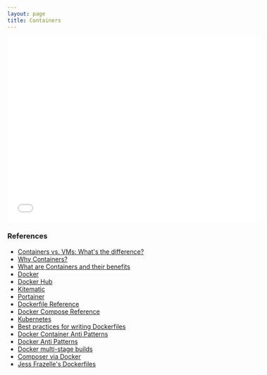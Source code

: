 ```yaml
---
layout: page
title: Containers
---
```

<p class="align-center">
    <iframe src="//slides.com/matthewloberg/docker/embed" width="576" height="420" scrolling="no" frameborder="0" webkitallowfullscreen mozallowfullscreen allowfullscreen></iframe>
</p>

### References

* [Containers vs. VMs: What's the difference?](https://blog.netapp.com/blogs/containers-vs-vms/)
* [Why Containers?](https://pantheon.io/platform/why-containers)
* [What are Containers and their benefits](https://cloud.google.com/containers/)
* [Docker](https://www.docker.com/get-started)
* [Docker Hub](https://hub.docker.com/)
* [Kitematic](https://github.com/docker/kitematic)
* [Portainer](https://portainer.io/)
* [Dockerfile Reference](https://docs.docker.com/engine/reference/builder/)
* [Docker Compose Reference](https://docs.docker.com/compose/compose-file/)
* [Kubernetes](https://kubernetes.io/)
* [Best practices for writing Dockerfiles](https://docs.docker.com/develop/develop-images/dockerfile_best-practices/)
* [Docker Container Anti Patterns](http://blog.arungupta.me/docker-container-anti-patterns/)
* [Docker Anti Patterns](https://gist.github.com/Faheetah/a2a401a01d2d56fa7d1a9d7ab0d2831b)
* [Docker multi-stage builds](https://docs.docker.com/develop/develop-images/multistage-build/)
* [Composer via Docker](https://github.com/mloberg/dotfiles/blob/f24f3239af62044ea1ac0d018c822224dddc499b/bash.d/php.bash#L10)
* [Jess Frazelle's Dockerfiles](https://github.com/jessfraz/dockerfiles)
